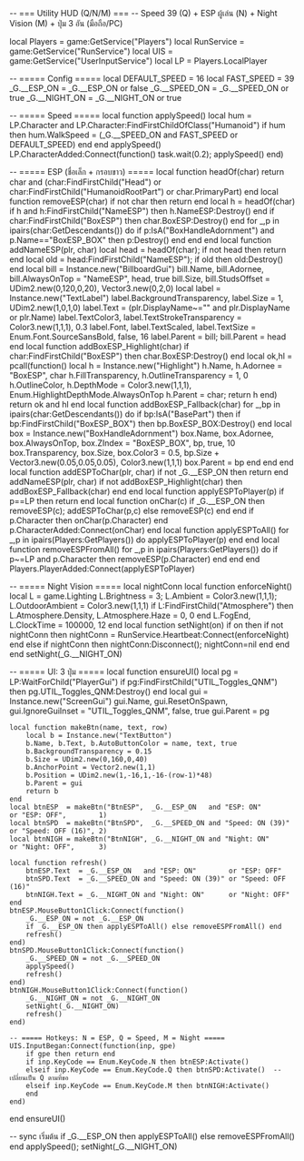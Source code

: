 -- === Utility HUD (Q/N/M) ===
-- Speed 39 (Q) + ESP ผู้เล่น (N) + Night Vision (M) + ปุ่ม 3 อัน (มือถือ/PC)

local Players = game:GetService("Players")
local RunService = game:GetService("RunService")
local UIS = game:GetService("UserInputService")
local LP = Players.LocalPlayer

-- ===== Config =====
local DEFAULT_SPEED = 16
local FAST_SPEED    = 39
_G.__ESP_ON   = _G.__ESP_ON   or false
_G.__SPEED_ON = _G.__SPEED_ON or true
_G.__NIGHT_ON = _G.__NIGHT_ON or true

-- ===== Speed =====
local function applySpeed()
    local hum = LP.Character and LP.Character:FindFirstChildOfClass("Humanoid")
    if hum then hum.WalkSpeed = (_G.__SPEED_ON and FAST_SPEED or DEFAULT_SPEED) end
end
applySpeed()
LP.CharacterAdded:Connect(function() task.wait(0.2); applySpeed() end)

-- ===== ESP (ชื่อเล็ก + กรอบขาว) =====
local function headOf(char)
    return char and (char:FindFirstChild("Head") or char:FindFirstChild("HumanoidRootPart") or char.PrimaryPart)
end
local function removeESP(char)
    if not char then return end
    local h = headOf(char)
    if h and h:FindFirstChild("NameESP") then h.NameESP:Destroy() end
    if char:FindFirstChild("BoxESP") then char.BoxESP:Destroy() end
    for _,p in ipairs(char:GetDescendants()) do
        if p:IsA("BoxHandleAdornment") and p.Name=="BoxESP_BOX" then p:Destroy() end
    end
end
local function addNameESP(plr, char)
    local head = headOf(char); if not head then return end
    local old = head:FindFirstChild("NameESP"); if old then old:Destroy() end
    local bill = Instance.new("BillboardGui")
    bill.Name, bill.Adornee, bill.AlwaysOnTop = "NameESP", head, true
    bill.Size, bill.StudsOffset = UDim2.new(0,120,0,20), Vector3.new(0,2,0)
    local label = Instance.new("TextLabel")
    label.BackgroundTransparency, label.Size = 1, UDim2.new(1,0,1,0)
    label.Text = (plr.DisplayName~="" and plr.DisplayName or plr.Name)
    label.TextColor3, label.TextStrokeTransparency = Color3.new(1,1,1), 0.3
    label.Font, label.TextScaled, label.TextSize = Enum.Font.SourceSansBold, false, 16
    label.Parent = bill; bill.Parent = head
end
local function addBoxESP_Highlight(char)
    if char:FindFirstChild("BoxESP") then char.BoxESP:Destroy() end
    local ok,hl = pcall(function()
        local h = Instance.new("Highlight")
        h.Name, h.Adornee = "BoxESP", char
        h.FillTransparency, h.OutlineTransparency = 1, 0
        h.OutlineColor, h.DepthMode = Color3.new(1,1,1), Enum.HighlightDepthMode.AlwaysOnTop
        h.Parent = char; return h
    end)
    return ok and hl
end
local function addBoxESP_Fallback(char)
    for _,bp in ipairs(char:GetDescendants()) do
        if bp:IsA("BasePart") then
            if bp:FindFirstChild("BoxESP_BOX") then bp.BoxESP_BOX:Destroy() end
            local box = Instance.new("BoxHandleAdornment")
            box.Name, box.Adornee, box.AlwaysOnTop, box.ZIndex = "BoxESP_BOX", bp, true, 10
            box.Transparency, box.Size, box.Color3 = 0.5, bp.Size + Vector3.new(0.05,0.05,0.05), Color3.new(1,1,1)
            box.Parent = bp
        end
    end
end
local function addESPToChar(plr, char)
    if not _G.__ESP_ON then return end
    addNameESP(plr, char)
    if not addBoxESP_Highlight(char) then addBoxESP_Fallback(char) end
end
local function applyESPToPlayer(p)
    if p==LP then return end
    local function onChar(c) if _G.__ESP_ON then removeESP(c); addESPToChar(p,c) else removeESP(c) end end
    if p.Character then onChar(p.Character) end
    p.CharacterAdded:Connect(onChar)
end
local function applyESPToAll()
    for _,p in ipairs(Players:GetPlayers()) do applyESPToPlayer(p) end
end
local function removeESPFromAll()
    for _,p in ipairs(Players:GetPlayers()) do if p~=LP and p.Character then removeESP(p.Character) end end
end
Players.PlayerAdded:Connect(applyESPToPlayer)

-- ===== Night Vision =====
local nightConn
local function enforceNight()
    local L = game.Lighting
    L.Brightness = 3; L.Ambient = Color3.new(1,1,1); L.OutdoorAmbient = Color3.new(1,1,1)
    if L:FindFirstChild("Atmosphere") then L.Atmosphere.Density, L.Atmosphere.Haze = 0, 0 end
    L.FogEnd, L.ClockTime = 100000, 12
end
local function setNight(on)
    if on then if not nightConn then nightConn = RunService.Heartbeat:Connect(enforceNight) end
    else if nightConn then nightConn:Disconnect(); nightConn=nil end end
end
setNight(_G.__NIGHT_ON)

-- ===== UI: 3 ปุ่ม =====
local function ensureUI()
    local pg = LP:WaitForChild("PlayerGui")
    if pg:FindFirstChild("UTIL_Toggles_QNM") then pg.UTIL_Toggles_QNM:Destroy() end
    local gui = Instance.new("ScreenGui")
    gui.Name, gui.ResetOnSpawn, gui.IgnoreGuiInset = "UTIL_Toggles_QNM", false, true
    gui.Parent = pg

    local function makeBtn(name, text, row)
        local b = Instance.new("TextButton")
        b.Name, b.Text, b.AutoButtonColor = name, text, true
        b.BackgroundTransparency = 0.15
        b.Size = UDim2.new(0,160,0,40)
        b.AnchorPoint = Vector2.new(1,1)
        b.Position = UDim2.new(1,-16,1,-16-(row-1)*48)
        b.Parent = gui
        return b
    end
    local btnESP  = makeBtn("BtnESP",  _G.__ESP_ON   and "ESP: ON"        or "ESP: OFF",        1)
    local btnSPD  = makeBtn("BtnSPD",  _G.__SPEED_ON and "Speed: ON (39)" or "Speed: OFF (16)", 2)
    local btnNIGH = makeBtn("BtnNIGH", _G.__NIGHT_ON and "Night: ON"      or "Night: OFF",      3)

    local function refresh()
        btnESP.Text  = _G.__ESP_ON   and "ESP: ON"        or "ESP: OFF"
        btnSPD.Text  = _G.__SPEED_ON and "Speed: ON (39)" or "Speed: OFF (16)"
        btnNIGH.Text = _G.__NIGHT_ON and "Night: ON"      or "Night: OFF"
    end
    btnESP.MouseButton1Click:Connect(function()
        _G.__ESP_ON = not _G.__ESP_ON
        if _G.__ESP_ON then applyESPToAll() else removeESPFromAll() end
        refresh()
    end)
    btnSPD.MouseButton1Click:Connect(function()
        _G.__SPEED_ON = not _G.__SPEED_ON
        applySpeed()
        refresh()
    end)
    btnNIGH.MouseButton1Click:Connect(function()
        _G.__NIGHT_ON = not _G.__NIGHT_ON
        setNight(_G.__NIGHT_ON)
        refresh()
    end)

    -- ===== Hotkeys: N = ESP, Q = Speed, M = Night =====
    UIS.InputBegan:Connect(function(inp, gpe)
        if gpe then return end
        if inp.KeyCode == Enum.KeyCode.N then btnESP:Activate()
        elseif inp.KeyCode == Enum.KeyCode.Q then btnSPD:Activate()  -- เปลี่ยนเป็น Q ตามที่ขอ
        elseif inp.KeyCode == Enum.KeyCode.M then btnNIGH:Activate()
        end
    end)
end
ensureUI()

-- sync เริ่มต้น
if _G.__ESP_ON then applyESPToAll() else removeESPFromAll() end
applySpeed(); setNight(_G.__NIGHT_ON)
